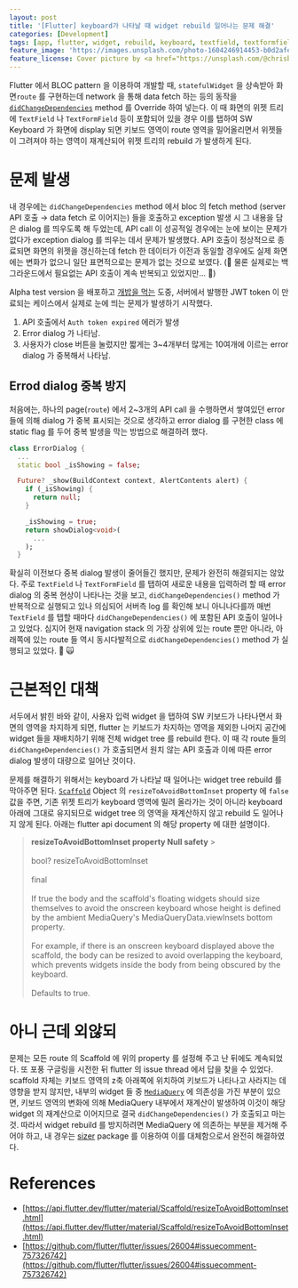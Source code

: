```yaml
---
layout: post
title: '[Flutter] keyboard가 나타날 때 widget rebuild 일어나는 문제 해결'
categories: [Development]
tags: [app, flutter, widget, rebuild, keyboard, textfield, textformfield]
feature_image: 'https://images.unsplash.com/photo-1604246914453-b0d2afe6dcc0?ixlib=rb-1.2.1&ixid=MnwxMjA3fDB8MHxwaG90by1wYWdlfHx8fGVufDB8fHx8&auto=format&fit=crop&w=2940&q=80'
feature_license: Cover picture by <a href="https://unsplash.com/@chrisbriscoe?utm_source=unsplash&utm_medium=referral&utm_content=creditCopyText">Christopher Briscoe</a> on <a href="https://unsplash.com/s/photos/rebuild?utm_source=unsplash&utm_medium=referral&utm_content=creditCopyText">Unsplash</a>
---
```


<!-- more -->

Flutter 에서 BLOC pattern 을 이용하여 개발할 때, `statefulWidget` 을 상속받아 화면`route` 를 구현하는데 network 을 통해 data fetch 하는 등의 동작을 [`didChangeDependencies`](https://api.flutter.dev/flutter/widgets/State/didChangeDependencies.html) method 를 Override 하여 넣는다. 이 때 화면의 위젯 트리에 `TextField` 나 `TextFormField` 등이 포함되어 있을 경우 이를 탭하여 SW Keyboard 가 화면에 display 되면 키보드 영역이 route 영역을 밀어올리면서 위젯들이 그려져야 하는 영역이 재계산되어 위젯 트리의 rebuild 가 발생하게 된다.

# 문제 발생

내 경우에는 `didChangeDependencies` method 에서 bloc 의 fetch method (server API 호출 → data fetch 로 이어지는) 들을 호출하고 exception 발생 시 그 내용을 담은 dialog 를 띄우도록 해 두었는데, API call 이 성공적일 경우에는 눈에 보이는 문제가 없다가 exception dialog 를 띄우는 데서 문제가 발생했다. API 호출이 정상적으로 종료되면 화면의 위젯을 갱신하는데 fetch 한 데이터가 이전과 동일할 경우에도 실제 화면에는 변화가 없으니 일단 표면적으로는 문제가 없는 것으로 보였다. (🧨 물론 실제로는 백그라운드에서 필요없는 API 호출이 계속 반복되고 있었지만... 🧨)

Alpha test version 을 배포하고 [개밥을 먹는](https://en.wikipedia.org/wiki/Eating_your_own_dog_food) 도중, 서버에서 발행한 JWT token 이 만료되는 케이스에서 실제로 눈에 띄는 문제가 발생하기 시작했다.

1. API 호출에서 `Auth token expired` 에러가 발생
2. Error dialog 가 나타남.
3. 사용자가 close 버튼을 눌렀지만 짧게는 3~4개부터 많게는 10여개에 이르는 error dialog 가 중복해서 나타남.

## Errod dialog 중복 방지

처음에는, 하나의 page(`route`) 에서 2~3개의 API call 을 수행하면서 쌓여있던 error 들에 의해 dialog 가 중복 표시되는 것으로 생각하고 error dialog 를 구현한 class 에 static flag 를 두어 중복 발생을 막는 방법으로 해결하려 했다.

```dart
class ErrorDialog {
  ...
  static bool _isShowing = false;

  Future? _show(BuildContext context, AlertContents alert) {
    if (_isShowing) {
      return null;
    }

    _isShowing = true;
    return showDialog<void>(
      ...
    );
  }
```

확실히 이전보다 중복 dialog 발생이 줄어들긴 했지만, 문제가 완전히 해결되지는 않았다. 주로 `TextField` 나 `TextFormField` 를 탭하여 새로운 내용을 입력하려 할 때 error dialog 의 중복 현상이 나타나는 것을 보고, `didChangeDependencies()` method 가 반복적으로 실행되고 있나 의심되어 서버측 log 를 확인해 보니 아니나다를까 매번 `TextField` 를 탭할 때마다 `didChangeDependencies()` 에 포함된 API 호출이 일어나고 있었다. 심지어 현재 navigation stack 의 가장 상위에 있는 route 뿐만 아니라, 아래쪽에 있는 route 들 역시 동시다발적으로 `didChangeDependencies()` method 가 실행되고 있었다. 🤯 🙀

# 근본적인 대책

서두에서 밝힌 바와 같이, 사용자 입력 widget 을 탭하여 SW 키보드가 나타나면서 화면의 영역을 차지하게 되면, flutter 는 키보드가 차지하는 영역을 제외한 나머지 공간에 widget 들을 재배치하기 위해 전체 widget tree 를 rebuild 한다. 이 때 각 route 들의 `didChangeDependencies()` 가 호출되면서 원치 않는 API 호출과 이에 따른 error dialog 발생이 대량으로 일어난 것이다.

문제를 해결하기 위해서는 keyboard 가 나타날 때 일어나는 widget tree rebuild 를 막아주면 된다. [`Scaffold`](https://api.flutter.dev/flutter/material/Scaffold-class.html) Object 의 `resizeToAvoidBottomInset` property 에 `false` 값을 주면, 기존 위젯 트리가 keyboard 영역에 밀려 올라가는 것이 아니라 keyboard 아래에 그대로 유지되므로 widget tree 의 영역을 재계산하지 않고 rebuild 도 일어나지 않게 된다. 아래는 flutter api document 의 해당 property 에 대한 설명이다.

> **resizeToAvoidBottomInset property Null safety** > &nbsp;  
> &nbsp;  
> bool? resizeToAvoidBottomInset  
> &nbsp;  
> final  
> &nbsp;  
> If true the body and the scaffold's floating widgets should size themselves to avoid the onscreen keyboard whose height is defined by the ambient MediaQuery's MediaQueryData.viewInsets bottom property.  
> &nbsp;  
> For example, if there is an onscreen keyboard displayed above the scaffold, the body can be resized to avoid overlapping the keyboard, which prevents widgets inside the body from being obscured by the keyboard.  
> &nbsp;  
> Defaults to true.

# 아니 근데 외않되

문제는 모든 route 의 Scaffold 에 위의 property 를 설정해 주고 난 뒤에도 계속되었다. 또 포풍 구글링을 시전한 뒤 flutter 의 issue thread 에서 답을 찾을 수 있었다. scaffold 자체는 키보드 영역의 z축 아래쪽에 위치하여 키보드가 나타나고 사라지는 데 영향을 받지 않지만, 내부의 widget 들 중 [`MediaQuery`](https://api.flutter.dev/flutter/widgets/MediaQuery-class.html) 에 의존성을 가진 부분이 있으면, 키보드 영역의 변화에 의해 MediaQuery 내부에서 재계산이 발생하여 이것이 해당 widget 의 재계산으로 이어지므로 결국 `didChangeDependencies()` 가 호출되고 마는 것. 따라서 widget rebuild 를 방지하려면 MediaQuery 에 의존하는 부분을 제거해 주어야 하고, 내 경우는 [sizer](https://pub.dev/packages/sizer) package 를 이용하여 이를 대체함으로서 완전히 해결하였다.

# References

- [https://api.flutter.dev/flutter/material/Scaffold/resizeToAvoidBottomInset.html](https://api.flutter.dev/flutter/material/Scaffold/resizeToAvoidBottomInset.html)
- [https://github.com/flutter/flutter/issues/26004#issuecomment-757326742](https://github.com/flutter/flutter/issues/26004#issuecomment-757326742)
